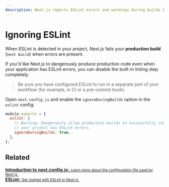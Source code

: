 ```yaml
---
description: Next.js reports ESLint errors and warnings during builds by default. Learn how to opt-out of this behavior here.
---
```


# Ignoring ESLint

When ESLint is detected in your project, Next.js fails your **production build** (`next build`) when errors are present.

If you'd like Next.js to dangerously produce production code even when your application has ESLint errors, you can disable the built-in linting step completely.

> Be sure you have configured ESLint to run in a separate part of your workflow (for example, in CI or a pre-commit hook).

Open `next.config.js` and enable the `ignoreDuringBuilds` option in the `eslint` config:

```js
module.exports = {
  eslint: {
    // Warning: Dangerously allow production builds to successfully complete even if
    // your project has ESLint errors.
    ignoreDuringBuilds: true,
  },
};
```

## Related

<div class="card">
  <a href="/docs/api-reference/next.config.js/introduction.md">
    <b>Introduction to next.config.js:</b>
    <small>Learn more about the configuration file used by Next.js.</small>
  </a>
</div>

<div class="card">
  <a href="/docs/basic-features/eslint.md">
    <b>ESLint:</b>
    <small>Get started with ESLint in Next.js.</small>
  </a>
</div>
